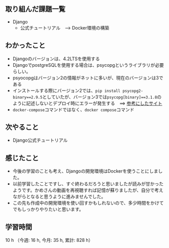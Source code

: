## 取り組んだ課題一覧
- Django
    - 公式チュートリアル　--> Docker環境の構築

## わかったこと
- Djangoのバージョンは、4.2LTSを使用する
- DjangoでpostgreSQLを使用する場合は、psycopgというライブラリが必要らしい。
- psyocopgはバージョン2の情報がネットに多いが、現在のバージョンは3である
- インストールする際にバージョン2では、`pip install psycopg2-binary==2.9.5`としていたが、バージョン3では`psycopg[binary]==3.1.8`のように記述しないとデプロイ時にエラーが発生する　==> [参考にしたサイト](https://learndjango.com/tutorials/psycopg3-binary-and-django-42-installation-quick-t)    
- `docker-compose`コマンドではなく、`docker compose`コマンド

## 次やること
- Django公式チュートリアル    

## 感じたこと
- 今後の学習のことも考え、Djangoの開発環境はDockerを使うことにしました。
- 以前学習したことですし、すぐ終わるだろうと思いましたが読みが甘かったようです。かめさんの動画を再視聴すれば記憶が蘇りましたが、自分で考えながらとなると思うように進みませんでした。
- この先も作成中の開発環境を使い回すかもしれないので、多少時間をかけてでもしっかりやりたいと思います。                   
    
## 学習時間
10 h （今週: 16 h, 今月: 35 h, 累計: 828 h）